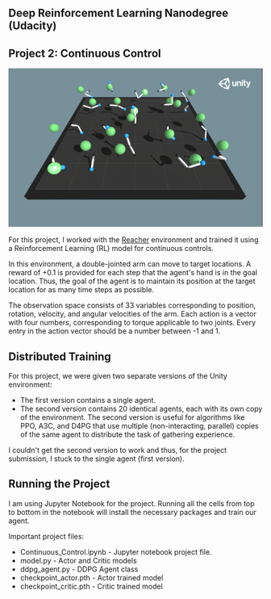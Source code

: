 ## Deep Reinforcement Learning Nanodegree (Udacity)
## Project 2: Continuous Control

<img src="images/reacher.png" align="top-left" alt="" title="Plot" />

For this project, I worked with the [Reacher](https://github.com/Unity-Technologies/ml-agents/blob/master/docs/Learning-Environment-Examples.md#reacher) environment and trained it using a Reinforcement Learning (RL) model  for continuous controls.

In this environment, a double-jointed arm can move to target locations. A reward of +0.1 is provided for each step that the agent's hand is in the goal location. Thus, the goal of the agent is to maintain its position at the target location for as many time steps as possible.

The observation space consists of 33 variables corresponding to position, rotation, velocity, and angular velocities of the arm. Each action is a vector with four numbers, corresponding to torque applicable to two joints. Every entry in the action vector should be a number between -1 and 1.

## Distributed Training
For this project, we were given two separate versions of the Unity environment:

- The first version contains a single agent.
- The second version contains 20 identical agents, each with its own copy of the environment.
The second version is useful for algorithms like PPO, A3C, and D4PG that use multiple (non-interacting, parallel) copies of the same agent to distribute the task of gathering experience.

I couldn't get the second version to work and thus, for the project submission, I stuck to the single agent (first version).

## Running the Project
I am using Jupyter Notebook for the project. Running all the cells from top to bottom in the notebook will install the necessary packages and train our agent.

Important project files:

- Continuous_Control.ipynb - Jupyter notebook project file.
- model.py - Actor and Critic models
- ddpg_agent.py - DDPG Agent class
- checkpoint_actor.pth - Actor trained model
- checkpoint_critic.pth - Critic trained model
